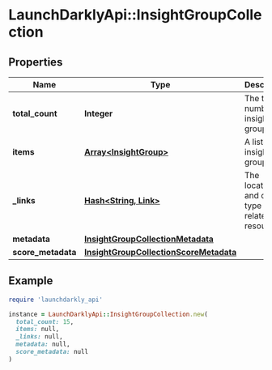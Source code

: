 # LaunchDarklyApi::InsightGroupCollection

## Properties

| Name | Type | Description | Notes |
| ---- | ---- | ----------- | ----- |
| **total_count** | **Integer** | The total number of insight groups |  |
| **items** | [**Array&lt;InsightGroup&gt;**](InsightGroup.md) | A list of insight groups |  |
| **_links** | [**Hash&lt;String, Link&gt;**](Link.md) | The location and content type of related resources | [optional] |
| **metadata** | [**InsightGroupCollectionMetadata**](InsightGroupCollectionMetadata.md) |  | [optional] |
| **score_metadata** | [**InsightGroupCollectionScoreMetadata**](InsightGroupCollectionScoreMetadata.md) |  | [optional] |

## Example

```ruby
require 'launchdarkly_api'

instance = LaunchDarklyApi::InsightGroupCollection.new(
  total_count: 15,
  items: null,
  _links: null,
  metadata: null,
  score_metadata: null
)
```

